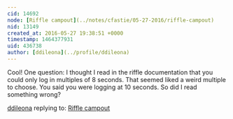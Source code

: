 ```yaml
---
cid: 14692
node: [Riffle campout](../notes/cfastie/05-27-2016/riffle-campout)
nid: 13149
created_at: 2016-05-27 19:38:51 +0000
timestamp: 1464377931
uid: 436738
author: [ddileona](../profile/ddileona)
---
```


Cool! One question: I thought I read in the riffle documentation that you could only log in multiples of 8 seconds.  That seemed liked a weird multiple to choose. You said you were logging at 10 seconds.  So did I read something wrong?

[ddileona](../profile/ddileona) replying to: [Riffle campout](../notes/cfastie/05-27-2016/riffle-campout)


